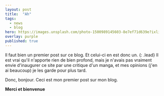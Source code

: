```yaml
---
layout: post
title:  "Ah"
tags:
  - news
  - blog
hero: https://images.unsplash.com/photo-1500989145603-8e7ef71d639e?ixlib=rb-0.3.5&ixid=eyJhcHBfaWQiOjEyMDd9&s=96479273726f0c5c859499ea11593067&auto=format&fit=crop&w=2855&q=80
overlay: purple
published: true
---
```

Il faut bien un premier post sur ce blog. Et celui-ci en est donc un.
{: .lead}
Il est vrai qu'il n'apporte rien de bien profond, mais je n'avais pas vraiment envie d'inaugurer ce site par une critique d'un manga, et mes opinions (j'en ai beaucoup) je les garde pour plus tard.

Donc, bonjour. Ceci est mon premier post sur mon blog.

**Merci et bienvenue**
